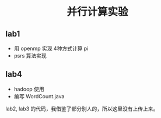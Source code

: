 <!--  style=flat/plastic/social,  label force to change the title -->
# <div align="center"> 并行计算实验 </div>

## lab1 
- 用 openmp 实现 4种方式计算 pi 
- psrs 算法实现

## lab4 
- hadoop 使用
- 编写  WordCount.java


lab2, lab3 的代码，我借鉴了部分别人的，所以这里没有上传上来。
